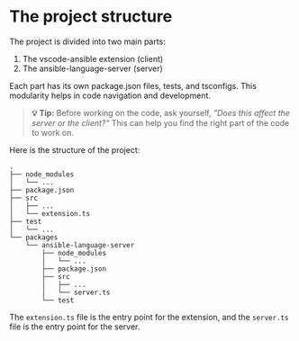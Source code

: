 # The project structure

The project is divided into two main parts:

1. The vscode-ansible extension (client)
2. The ansible-language-server (server)

Each part has its own package.json files, tests, and tsconfigs. This modularity helps in code navigation and development.

> **💡 Tip:** Before working on the code, ask yourself, *"Does this affect the server or the client?"* This can help you find the right part of the code to work on.

Here is the structure of the project:

```text
.
├── node_modules
│   └── ...
├── package.json
├── src
│   ├── ...
│   └── extension.ts
├── test
│   └── ...
└── packages
    └── ansible-language-server
        ├── node_modules
        │   └── ...
        ├── package.json
        ├── src
        │   ├── ...
        │   └── server.ts
        └── test
```

The `extension.ts` file is the entry point for the extension, and the `server.ts` file is the entry point for the server.
